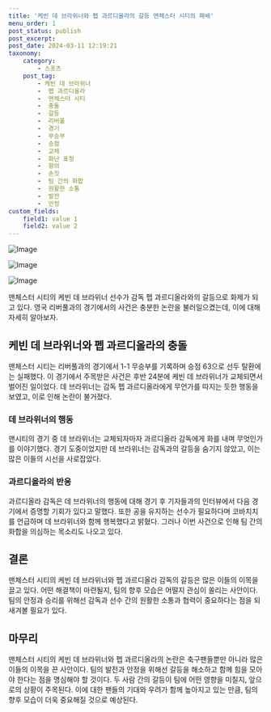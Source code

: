 ```yaml
---
title: '케빈 데 브라위너와 펩 과르디올라의 갈등 맨체스터 시티의 패배'
menu_order: 1
post_status: publish
post_excerpt: 
post_date: 2024-03-11 12:19:21
taxonomy:
    category:
        - 스포츠
    post_tag:
        - 케빈 데 브라위너
        -  펩 과르디올라
        -  맨체스터 시티
        -  충돌
        -  갈등
        -  리버풀
        -  경기
        -  무승부
        -  승점
        -  교체
        -  화난 표정
        -  항의
        -  손짓
        -  팀 간의 화합
        -  원활한 소통
        -  발전
        -  안정
custom_fields:
    field1: value 1
    field2: value 2
---
```


![Image](https://imgnews.pstatic.net/image/468/2024/03/11/0001037990_001_20240311093102201.png?type=w647)

![Image](https://imgnews.pstatic.net/image/468/2024/03/11/0001037990_002_20240311093102236.jpg?type=w647)

![Image](https://imgnews.pstatic.net/image/468/2024/03/11/0001037990_003_20240311093102273.jpg?type=w647)

맨체스터 시티의 케빈 데 브라위너 선수가 감독 펩 과르디올라와의 갈등으로 화제가 되고 있다. 영국 리버풀과의 경기에서의 사건은 충분한 논란을 불러일으켰는데, 이에 대해 자세히 알아보자.
## 케빈 데 브라위너와 펩 과르디올라의 충돌
맨체스터 시티는 리버풀과의 경기에서 1-1 무승부를 기록하며 승점 63으로 선두 탈환에는 실패했다. 이 경기에서 주목받은 사건은 후반 24분에 케빈 데 브라위너가 교체되면서 벌어진 일이었다. 데 브라위너는 감독 펩 과르디올라에게 무언가를 따지는 듯한 행동을 보였고, 이로 인해 논란이 불거졌다.
### 데 브라위너의 행동
맨시티의 경기 중 데 브라위너는 교체되자마자 과르디올라 감독에게 화를 내며 무엇인가를 이야기했다. 경기 도중이었지만 데 브라위너는 감독과의 갈등을 숨기지 않았고, 이는 많은 이들의 시선을 사로잡았다.
### 과르디올라의 반응
과르디올라 감독은 데 브라위너의 행동에 대해 경기 후 기자들과의 인터뷰에서 다음 경기에서 증명할 기회가 있다고 말했다. 또한 공을 유지하는 선수가 필요하다며 코바치치를 언급하며 데 브라위너와 함께 행복했다고 밝혔다. 그러나 이번 사건으로 인해 팀 간의 화합을 의심하는 목소리도 나오고 있다.
## 결론
맨체스터 시티의 케빈 데 브라위너와 펩 과르디올라 감독의 갈등은 많은 이들의 이목을 끌고 있다. 어떤 해결책이 마련될지, 팀의 향후 모습은 어떨지 관심이 쏠리는 사안이다. 팀의 안정과 승리를 위해선 감독과 선수 간의 원활한 소통과 협력이 중요하다는 점을 되새겨볼 필요가 있다.
## 마무리
맨체스터 시티의 케빈 데 브라위너와 펩 과르디올라의 논란은 축구팬들뿐만 아니라 많은 이들의 이목을 끈 사안이다. 팀의 발전과 안정을 위해선 갈등을 해소하고 함께 힘을 모아야 한다는 점을 명심해야 할 것이다. 두 사람 간의 갈등이 팀에 어떤 영향을 미칠지, 앞으로의 상황이 주목된다. 이에 대한 팬들의 기대와 우려가 함께 높아지고 있는 만큼, 팀의 향후 모습이 더욱 중요해질 것으로 예상된다.
